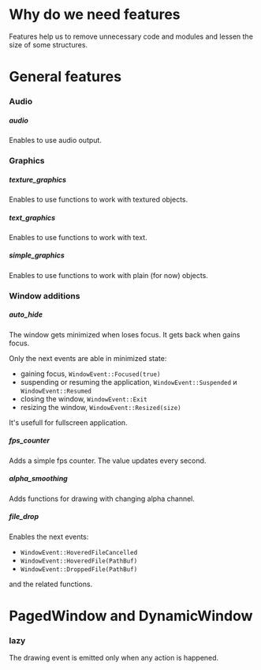 # Why do we need features

Features help us to remove unnecessary code and modules and lessen the size of some structures.



# General features

### Audio

##### audio

Enables to use audio output.



### Graphics

##### texture_graphics

Enables to use functions to work with textured objects.

##### text_graphics

Enables to use functions to work with text.

##### simple_graphics

Enables to use functions to work with plain (for now) objects.



### Window additions

##### auto_hide

The window gets minimized when loses focus.
It gets back when gains focus.

Only the next events are able in minimized state:
 - gaining focus, `WindowEvent::Focused(true)`
 - suspending or resuming the application,
 `WindowEvent::Suspended` и `WindowEvent::Resumed`
 - closing the window, `WindowEvent::Exit`
 - resizing the window, `WindowEvent::Resized(size)`

It's usefull for fullscreen application.

##### fps_counter

Adds a simple fps counter. The value updates every second.

##### alpha_smoothing

Adds functions for drawing with changing alpha channel.

##### file_drop

Enables the next events:
 - `WindowEvent::HoveredFileCancelled`
 - `WindowEvent::HoveredFile(PathBuf)`
 - `WindowEvent::DroppedFile(PathBuf)`

and the related functions.



# PagedWindow and DynamicWindow

### lazy

The drawing event is emitted only when any action is happened.